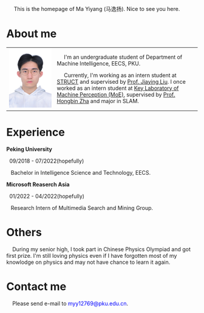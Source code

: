 
<p> &nbsp;&nbsp;&nbsp;&nbsp; This is the homepage of Ma Yiyang (马逸扬). Nice to see you here. </p>

<h1> About me </h1>
  
  <table frame="void">
    <tr>
      <td width="25%"> 
        <img src="/免冠照_白1寸_20220111.jpg" width="100%">  
      </td>
      <td width="75%">
        <p> &nbsp;&nbsp;&nbsp;&nbsp; I'm an undergraduate student of Department of Machine Intelligence, EECS, PKU. </p>
        <p> &nbsp;&nbsp;&nbsp;&nbsp; Currently, I'm working as an intern student at <a href="http://39.96.165.147/struct.html">STRUCT</a> and supervised by <a href="http://39.96.165.147/people/liujiaying.html"> Prof. Jiaying Liu</a>. I once worked as an intern student at <a href="https://www.google.com/search?q=%E6%9C%BA%E5%99%A8%E6%84%9F%E7%9F%A5%E4%B8%8E%E6%99%BA%E8%83%BD%E6%95%99%E8%82%B2%E9%83%A8%E9%87%8D%E7%82%B9%E5%AE%9E%E9%AA%8C%E5%AE%A4+%28%E5%AE%83%E5%AE%9E%E5%9C%A8%E6%B2%A1%E6%9C%89%E4%B8%BB%E9%A1%B5%29&sxsrf=ALeKk01lfuziDxO6X_q7VTTZORMY5GBsiw%3A1629133212254&source=hp&ei=nJkaYZ3LDNT0hwPwgauoBA&iflsig=AINFCbYAAAAAYRqnrLISuBy3Z2fCSfceK_WK5hMSfo3h&oq=%E6%9C%BA%E5%99%A8%E6%84%9F%E7%9F%A5%E4%B8%8E%E6%99%BA%E8%83%BD%E6%95%99%E8%82%B2%E9%83%A8%E9%87%8D%E7%82%B9%E5%AE%9E%E9%AA%8C%E5%AE%A4+%28%E5%AE%83%E5%AE%9E%E5%9C%A8%E6%B2%A1%E6%9C%89%E4%B8%BB%E9%A1%B5%29&gs_lcp=Cgdnd3Mtd2l6EAMyBwghEAoQoAFQtxhYtxhgzyNoAHAAeACAAYUCiAGFApIBAzItMZgBAKABAqABAQ&sclient=gws-wiz&ved=0ahUKEwidiZ-TgrbyAhVU-mEKHfDACkUQ4dUDCAc&uact=5">Key Laboratory of Machine Perception (MoE)</a>, supervised by <a href="http://www.cis.pku.edu.cn/info/1084/1271.htm">Prof. Hongbin Zha</a> and major in SLAM.</p>
      </td>
    </tr>
  </table>

<h1> Experience </h1>

  <p><b> Peking University </b><p>

  <p> &nbsp; 09/2018 - 07/2022(hopefully)</p>
  <p> &nbsp;&nbsp; Bachelor in Intelligence Science and Technology, EECS.</p>
  
  <p><b> Microsoft Reaserch Asia </b><p>
  
  <p> &nbsp; 01/2022 - 04/2022(hopefully)</p>
  <p> &nbsp;&nbsp; Research Intern of Multimedia Search and Mining Group.

<h1> Others </h1>

  <p> &nbsp;&nbsp;&nbsp;&nbsp;During my senior high, I took part in Chinese Physics Olympiad and got first prize. I'm still loving physics even if I have forgotten most of my knowlodge on physics and may not have chance to learn it again.</p>

<h1> Contact me </h1>
  <p> &nbsp;&nbsp;&nbsp;&nbsp;Please send e-mail to <p1 style="color:#0000FF;">myy12769@pku.edu.cn</p1>.</p>
